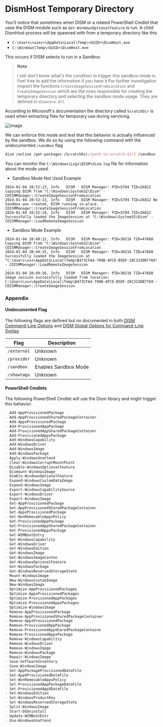 # DismHost Temporary Directory

You'll notice that sometimes when DISM or a related PowerShell Cmdlet that uses the DISM module such as `Get-WindowsOptionalFeature` is run. A child DismHost process will be spawned with from a temporary directory like this

- `C:\Users\<user>\AppData\Local\Temp\<GUID>\DismHost.exe`
- `C:\Windows\Temp\<GUID>\DismHost.exe`

This occurs if DISM selects to run in a Sandbox.

> **Note**
>
> I still don't know what's the condition to trigger this sandbox mode is. Feel free to add the information if you have it
> For further investigation inspect the functions `CreateImageSessionFromLocation` and `CreateImageSession` which are the ones responsible for creating the temporary directory and selecting the sandbox mode usage.
> They are defined in `dismcore.dll`

According to Microsoft's documentation the directory called `ScratchDir` is used when extracting files for temporary use during servicing.

![image](https://github.com/nasbench/Misc-Research/assets/8741929/44af48c2-fee1-4624-9ec8-5cdde477d8ec)

We can enforce this mode and test that this behavior is actually influenced by the sandbox. We do so by using the following command with the undocumented `/sandbox` flag

```bash
dism /online /get-packages /ScratchDir:[path-to-scratch-dir] /sandbox
```

You can monitor the `C:\Windows\Logs\DISM\dism.log` file for information about the mode used.

- Sandbox Mode Not Used Example

```log
2024-01-04 20:52:13, Info   DISM   DISM Manager: PID=5704 TID=26812 Copying DISM from "C:\Windows\System32\Dism" - CDISMManager::CreateImageSessionFromLocation
2024-01-04 20:52:13, Info   DISM   DISM Manager: PID=5704 TID=26812 No Sandbox was created, DISM running in-place. - CDISMManager::CreateImageSessionFromLocation
2024-01-04 20:52:14, Info   DISM   DISM Manager: PID=5704 TID=26812 Successfully loaded the ImageSession at "C:\Windows\System32\Dism" - CDISMManager::LoadRemoteImageSession
```

- Sandbox Mode Example

```log
2024-01-04 20:49:12, Info   DISM   DISM Manager: PID=30216 TID=47688 Copying DISM from "C:\Windows\System32\Dism" - CDISMManager::CreateImageSessionFromLocation
2024-01-04 20:49:15, Info   DISM   DISM Manager: PID=30216 TID=47688 Successfully loaded the ImageSession at "C:\Users\xxx\AppData\Local\Temp\B473CFA4-799B-4FCE-B5DF-28C333DB7769" - CDISMManager::LoadRemoteImageSession
...
2024-01-04 20:49:16, Info   DISM   DISM Manager: PID=30216 TID=47688 Image session successfully loaded from location: C:\Users\xxx\AppData\Local\Temp\B473CFA4-799B-4FCE-B5DF-28C333DB7769 - CDISMManager::CreateImageSession
```

### Appendix

#### Undocumented Flag

The following flags are defined but no documented in both [DISM Command-Line Options](https://learn.microsoft.com/en-us/windows-hardware/manufacture/desktop/deployment-image-servicing-and-management--dism--command-line-options?view=windows-11) and [DISM Global Options for Command-Line Syntax](https://learn.microsoft.com/en-us/windows-hardware/manufacture/desktop/dism-global-options-for-command-line-syntax?view=windows-11)

| Flag | Description |
|------|-------------|
| `/external` | Unknown |
| `/provider` | Unknown |
| `/sandbox`  | Enables Sandbox Mode |
| `/showtags` | Unknown |

#### PowerShell Cmdlets

The following PowerShell Cmdlet will use the Dism library and might trigger this behavior.

```md
- Add-AppProvisionedPackage
- Add-AppProvisionedSharedPackageContainer
- Add-AppxProvisionedPackage
- Add-ProvisionedAppPackage
- Add-ProvisionedAppSharedPackageContainer
- Add-ProvisionedAppxPackage
- Add-WindowsCapability
- Add-WindowsDriver
- Add-WindowsImage
- Add-WindowsPackage
- Apply-WindowsUnattend
- Clear-WindowsCorruptMountPoint
- Disable-WindowsOptionalFeature
- Dismount-WindowsImage
- Enable-WindowsOptionalFeature
- Expand-WindowsCustomDataImage
- Expand-WindowsImage
- Export-WindowsCapabilitySource
- Export-WindowsDriver
- Export-WindowsImage
- Get-AppProvisionedPackage
- Get-AppProvisionedSharedPackageContainer
- Get-AppxProvisionedPackage
- Get-NonRemovableAppsPolicy
- Get-ProvisionedAppPackage
- Get-ProvisionedAppSharedPackageContainer
- Get-ProvisionedAppxPackage
- Get-WIMBootEntry
- Get-WindowsCapability
- Get-WindowsDriver
- Get-WindowsEdition
- Get-WindowsImage
- Get-WindowsImageConten
- Get-WindowsOptionalFeature
- Get-WindowsPackage
- Get-WindowsReservedStorageState
- Mount-WindowsImage
- New-WindowsCustomImage
- New-WindowsImage
- Optimize-AppProvisionedPackages
- Optimize-AppxProvisionedPackages
- Optimize-ProvisionedAppPackages
- Optimize-ProvisionedAppxPackages
- Optimize-WindowsImage
- Remove-AppProvisionedPackage
- Remove-AppProvisionedSharedPackageContainer
- Remove-AppxProvisionedPackage
- Remove-ProvisionedAppPackage
- Remove-ProvisionedAppSharedPackageContaine
- Remove-ProvisionedAppxPackage
- Remove-WindowsCapability
- Remove-WindowsDriver
- Remove-WindowsImage
- Remove-WindowsPackage
- Repair-WindowsImage
- Save-SoftwareInventory
- Save-WindowsImage
- Set-AppPackageProvisionedDataFile
- Set-AppXProvisionedDataFile
- Set-NonRemovableAppsPolicy
- Set-ProvisionedAppPackageDataFile
- Set-ProvisionedAppXDataFile
- Set-WindowsEdition
- Set-WindowsProductKey
- Set-WindowsReservedStorageState
- Split-WindowsImage
- Start-OSUninstall
- Update-WIMBootEntr
- Use-WindowsUnattend
```
